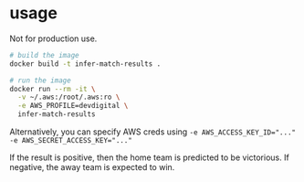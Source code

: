 # usage

Not for production use.

```bash
# build the image
docker build -t infer-match-results .

# run the image
docker run --rm -it \
  -v ~/.aws:/root/.aws:ro \
  -e AWS_PROFILE=devdigital \
  infer-match-results
```

Alternatively, you can specify AWS creds using `-e AWS_ACCESS_KEY_ID="..." -e AWS_SECRET_ACCESS_KEY="..."`

If the result is positive, then the home team is predicted to be victorious. If negative, the away team is expected to win.

